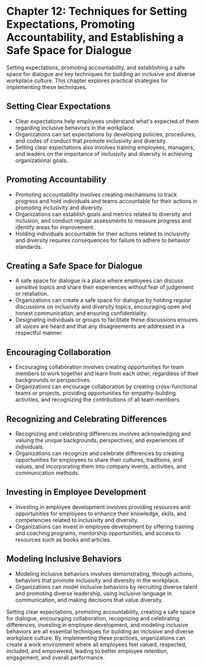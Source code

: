 Chapter 12: Techniques for Setting Expectations, Promoting Accountability, and Establishing a Safe Space for Dialogue
=====================================================================================================================

Setting expectations, promoting accountability, and establishing a safe space for dialogue are key techniques for building an inclusive and diverse workplace culture. This chapter explores practical strategies for implementing these techniques.

**Setting Clear Expectations**
------------------------------

* Clear expectations help employees understand what's expected of them regarding inclusive behaviors in the workplace.
* Organizations can set expectations by developing policies, procedures, and codes of conduct that promote inclusivity and diversity.
* Setting clear expectations also involves training employees, managers, and leaders on the importance of inclusivity and diversity in achieving organizational goals.

**Promoting Accountability**
----------------------------

* Promoting accountability involves creating mechanisms to track progress and hold individuals and teams accountable for their actions in promoting inclusivity and diversity.
* Organizations can establish goals and metrics related to diversity and inclusion, and conduct regular assessments to measure progress and identify areas for improvement.
* Holding individuals accountable for their actions related to inclusivity and diversity requires consequences for failure to adhere to behavior standards.

**Creating a Safe Space for Dialogue**
--------------------------------------

* A safe space for dialogue is a place where employees can discuss sensitive topics and share their experiences without fear of judgement or retaliation.
* Organizations can create a safe space for dialogue by holding regular discussions on inclusivity and diversity topics, encouraging open and honest communication, and ensuring confidentiality.
* Designating individuals or groups to facilitate these discussions ensures all voices are heard and that any disagreements are addressed in a respectful manner.

**Encouraging Collaboration**
-----------------------------

* Encouraging collaboration involves creating opportunities for team members to work together and learn from each other, regardless of their backgrounds or perspectives.
* Organizations can encourage collaboration by creating cross-functional teams or projects, providing opportunities for empathy-building activities, and recognizing the contributions of all team members.

**Recognizing and Celebrating Differences**
-------------------------------------------

* Recognizing and celebrating differences involves acknowledging and valuing the unique backgrounds, perspectives, and experiences of individuals.
* Organizations can recognize and celebrate differences by creating opportunities for employees to share their cultures, traditions, and values, and incorporating them into company events, activities, and communication methods.

**Investing in Employee Development**
-------------------------------------

* Investing in employee development involves providing resources and opportunities for employees to enhance their knowledge, skills, and competencies related to inclusivity and diversity.
* Organizations can invest in employee development by offering training and coaching programs, mentorship opportunities, and access to resources such as books and articles.

**Modeling Inclusive Behaviors**
--------------------------------

* Modeling inclusive behaviors involves demonstrating, through actions, behaviors that promote inclusivity and diversity in the workplace.
* Organizations can model inclusive behaviors by recruiting diverse talent and promoting diverse leadership, using inclusive language in communication, and making decisions that value diversity.

Setting clear expectations, promoting accountability, creating a safe space for dialogue, encouraging collaboration, recognizing and celebrating differences, investing in employee development, and modeling inclusive behaviors are all essential techniques for building an inclusive and diverse workplace culture. By implementing these practices, organizations can create a work environment where all employees feel valued, respected, included, and empowered, leading to better employee retention, engagement, and overall performance.

